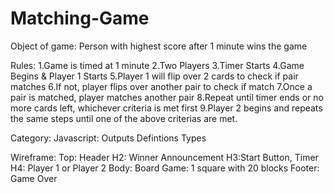 # Matching-Game

Object of game:
Person with highest score after 1 minute wins the game

Rules: 
1.Game is timed at 1 minute
2.Two Players
3.Timer Starts
4.Game Begins & Player 1 Starts
5.Player 1 will flip over 2 cards to check if pair matches
6.If not, player flips over another pair to check if match
7.Once a pair is matched, player matches another pair
8.Repeat until timer ends or no more cards left, whichever criteria is met first
9.Player 2 begins and repeats the same steps until one of the above criterias are met.


Category:
Javascript:
Outputs
Defintions
Types

Wireframe:
Top: Header
H2: Winner Announcement
H3:Start Button, Timer 
H4: Player 1 or Player 2 
Body: Board Game: 1 square with 20 blocks 
Footer: Game Over